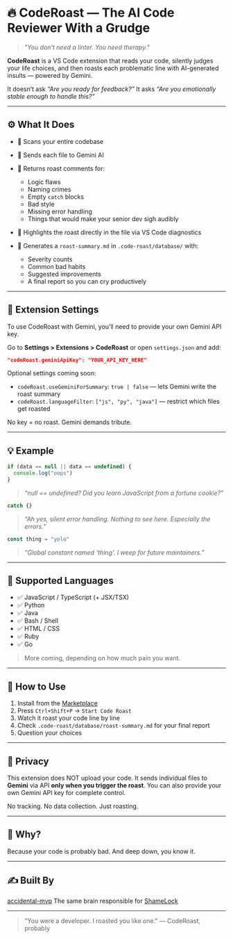 # 🔥 CodeRoast — The AI Code Reviewer With a Grudge

> *"You don’t need a linter. You need therapy."*

**CodeRoast** is a VS Code extension that reads your code, silently judges your life choices,
and then roasts each problematic line with AI-generated insults — powered by Gemini.

It doesn’t ask *“Are you ready for feedback?”*
It asks *“Are you emotionally stable enough to handle this?”*

---

## ⚙️ What It Does

* 🧠 Scans your entire codebase
* 🔎 Sends each file to Gemini AI
* 💬 Returns roast comments for:

  * Logic flaws
  * Naming crimes
  * Empty `catch` blocks
  * Bad style
  * Missing error handling
  * Things that would make your senior dev sigh audibly
* 🩻 Highlights the roast directly in the file via VS Code diagnostics
* 🧾 Generates a `roast-summary.md` in `.code-roast/database/` with:

  * Severity counts
  * Common bad habits
  * Suggested improvements
  * A final report so you can cry productively

---

## 🔧 Extension Settings

To use CodeRoast with Gemini, you’ll need to provide your own Gemini API key.

Go to **Settings > Extensions > CodeRoast** or open `settings.json` and add:

```json
"codeRoast.geminiApiKey": "YOUR_API_KEY_HERE"
```

Optional settings coming soon:

* `codeRoast.useGeminiForSummary`: `true | false` — lets Gemini write the roast summary
* `codeRoast.languageFilter`: `["js", "py", "java"]` — restrict which files get roasted

No key = no roast. Gemini demands tribute.

---

## 💡 Example

```ts
if (data == null || data == undefined) {
  console.log("oops")
}
```

> *“null == undefined? Did you learn JavaScript from a fortune cookie?”*

```ts
catch {}
```

> *“Ah yes, silent error handling. Nothing to see here. Especially the errors.”*

```ts
const thing = "yolo"
```

> *“Global constant named 'thing'. I weep for future maintainers.”*

---

## 🧙 Supported Languages

* ✅ JavaScript / TypeScript (+ JSX/TSX)
* ✅ Python
* ✅ Java
* ✅ Bash / Shell
* ✅ HTML / CSS
* ✅ Ruby
* ✅ Go

> More coming, depending on how much pain you want.

---

## 🚀 How to Use

1. Install from the [Marketplace](https://marketplace.visualstudio.com/items?itemName=YOUR_NAME.code-roast)
2. Press `Ctrl+Shift+P` → `Start Code Roast`
3. Watch it roast your code line by line
4. Check `.code-roast/database/roast-summary.md` for your final report
5. Question your choices

---

## 🔐 Privacy

This extension does NOT upload your code.
It sends individual files to **Gemini** via API **only when you trigger the roast**.
You can also provide your own Gemini API key for complete control.

No tracking.
No data collection.
Just roasting.

---

## 🧷 Why?

Because your code is probably bad.
And deep down, you know it.

---

## ✍️ Built By

[accidental-mvp](https://github.com/accidental-mvp)
The same brain responsible for [ShameLock](https://github.com/accidental-mvp/shamelock)

---

> "You were a developer.
> I roasted you like one."
> — CodeRoast, probably
